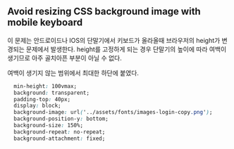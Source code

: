 ## Avoid resizing CSS background image with mobile keyboard

이 문제는 안드로이드나 IOS의 단말기에서 키보드가 올라올때 브라우저의 height가 변경되는 문제에서 발생한다.
height를 고정하게 되는 경우 단말기의 높이에 따라 여백이 생기므로 아주 골치아픈 부분이 아닐 수 없다.

여백이 생기지 않는 범위에서 최대한 하단에 붙였다.

```css
  min-height: 100vmax;
  background: transparent;
  padding-top: 40px;
  display: block;
  background-image: url('../assets/fonts/images-login-copy.png');
  background-position-y: bottom;
  background-size: 150%;
  background-repeat: no-repeat;
  background-attachment: fixed;
```